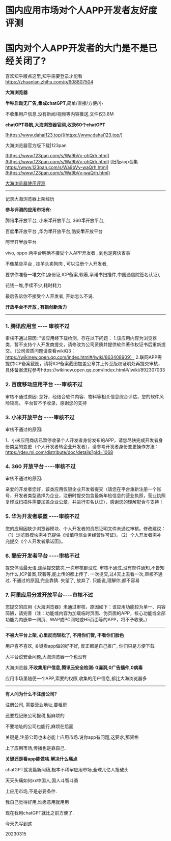 
# 国内应用市场对个人APP开发者友好度评测
# 国内对个人APP开发者的大门是不是已经关闭了?

喜欢知乎版点这里,知乎需要登录才能看
https://zhuanlan.zhihu.com/p/608807504

>

**大海浏览器**

**半秒启动无广告,集成chatGPT**,简单/直接/方便/小

不收集用户信息,没有新闻/视频等内容推送,文件仅3.8M


**chatGPT导航,大海浏览器官网,收录60个chatGPT**

[https://www.dahai123.top/](https://www.dahai123.top/) 



大海浏览器官方版下载|123pan

[https://www.123pan.com/s/Wa9bVv-ohQrh.html](https://www.123pan.com/s/Wa9bVv-ohQrh.html)
[旧版app合集 https://www.123pan.com/s/Wa9bVv-waQrh.html](https://www.123pan.com/s/Wa9bVv-waQrh.html)

[大海浏览器使用评测](https://gitee.com/boomer001/dahai-browser/blob/master/dahai-browser-guide.md#%E5%A4%A7%E6%B5%B7%E6%B5%8F%E8%A7%88%E5%99%A8%E4%BD%BF%E7%94%A8%E6%8C%87%E5%8D%97)

*****


记录大海浏览器上架经历

**参与评测的应用市场有:**

腾讯**半**开放平台, 小米**半**开放平台, 360**半**开放平台,

百度**半**开放平台 ,华为**半**开放平台,酷安**半**开放平台

阿里开**半**放平台

vivo, oppo 两平台明确不接受个人APP开发者 , 到也是爽快省事

不像某些平台 , 挂羊头卖狗肉 , 可以注册个人开发者, 

要求你准备一堆文件(身份证,ICP备案,软著,承诺书扫描件,中国通信院签名认证), 

花钱一堆,手续不少,耗时耗力

最后告诉你不接受个人开发者, 开始怎么不说.

**开放平台不开放 , 有损创新活力**

****

### 1. 腾讯应用宝 ---- 审核不过

审核不通过原因:
"该应用经下载检测，存在以下问题：
1.该应用内容为浏览器类，暂不支持个人开发商提交，请修改为公司资质并提供软件著作权证书后重新提交。（公司资质问题请查看wikiQ3：https://wikinew.open.qq.com/index.html#/iwiki/863408909）
2.联网APP需提供ICP备案截图，请将ICP备案截图加盖公章并上传至版权证明处再提交审核，具体备案流程参考https://wikinew.open.qq.com/index.html#/iwiki/892307033

### 2. 百度移动应用平台 ---审核不过

审核不通过原因:
您好，经结合软件内容、物料等相关信息综合评估，您的软件风险较高， 平台暂不予收录，感谢您的支持

### 3. 小米开放平台 ----审核不过

审核不通过的原因:

1、小米应用商店已暂停收录个人开发者身份发布的APP，请您尽快完成开发者身份类型的变更（个人开发者转企业开发者），请参考开发者身份变更操作方法：https://dev.mi.com/distribute/doc/details?pId=1068

### 4. 360 开放平台 ----审核不过

审核不通过的原因:

亲爱的开发者您好，该类应用仅限企业开发者提交（请您在平台重新注册一个账号，开发者类型选择为企业，注册时提交包含最新年检信息的营业执照，营业执照复印或扫描件需要加盖企业公章，并进行实名认证），感谢您的理解配合与支持！


### 5. 华为开发者联盟 ----审核不过

您的应用因缺少浏览器模块、个人开发者的资质证明文件未通过审核。修改建议：（1）浏览器模块需补充提供《增值电信业务经营许可证》。（2）个人开发者需补充提交《个人开发者承诺函》。



### 6. 酷安开发者平台 ----审核不过

提交体验最无语,连续提交数次,一次审核都没过. 审核不通过,没有邮件通知,不告知为什么,ICP备案,软著等,能上传的都上传了. 一次提交,过4天上去看一次,审核不通过. 不通过的原因,完全靠猜. 失望了, 放弃了. 只能说,理解你,都不容易

### 7. 阿里应用分发开放平台----审核不过

您提交的应用《大海浏览器》未通过审核，原因如下：该应用功能较为单一、内容简陋，请完善（注：功能或内容为加载临时页面、伪页面的APP，核心功能或全部功能为内嵌单一网页、WAP或PC网站或H5页面等的APP，将不予收录。）

----------------------------------------------------------------------------------------------

**不被大平台上架, 心里反而轻松了, 不用你们管, 不看你们脸色**

用户喜不喜欢, 关键看app做的好不好, 反正都是自己推广, 你们只是方便下载

大平台说安全问题,大海浏览器一个也没有

大海浏览器,**不收集用户信息,腾讯云安全检测: 0漏洞,0广告插件,0病毒**

应用市场里随便一个APP,索要的权限,收集的用户信息,都比大海浏览器多

****

**有人问为什么不注册公司?**

注册公司, 需要营业地址,要租房

还要找记账公司报税,挺麻烦的

不要地址的公司也能行,麻烦在后面


关键是,注册公司也未必能上应用市场.说你app有问题,这要求,那资格

上了应用市场,传播也是靠自己.


**关键还是看app能做啥.解决什么痛点**

chatGPT就发篇新闻稿,根本不稀罕应用市场,全球几亿人抢破头

天天头痛如何xx中国人,国人斗智斗勇

上应用市场,不是必要条件.

我自己觉得好用,谁愿意用就用用

现在我用chatGPT就比之前方便了.


今天先写到这

20230315